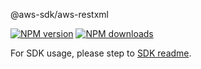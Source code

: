 @aws-sdk/aws-restxml

[![NPM version](https://img.shields.io/npm/v/@aws-sdk/aws-restxml/beta.svg)](https://www.npmjs.com/package/@aws-sdk/aws-restxml)
[![NPM downloads](https://img.shields.io/npm/dm/@aws-sdk/aws-restxml.svg)](https://www.npmjs.com/package/@aws-sdk/aws-restxml)

For SDK usage, please step to [SDK readme](https://github.com/aws/aws-sdk-js-v3).
